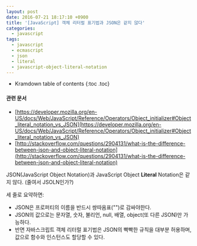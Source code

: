 ```yaml
---
layout: post
date: 2016-07-21 18:17:10 +0900
title: '[JavaScript] 객체 리터럴 표기법과 JSON은 같지 않다'
categories:
  - javascript
tags:
  - javascript
  - ecmascript
  - json
  - literal
  - javascript-object-literal-notation
---
```


* Kramdown table of contents
{:toc .toc}

#### 관련 문서

- [https://developer.mozilla.org/en-US/docs/Web/JavaScript/Reference/Operators/Object_initializer#Object_literal_notation_vs_JSON](https://developer.mozilla.org/en-US/docs/Web/JavaScript/Reference/Operators/Object_initializer#Object_literal_notation_vs_JSON)
- [http://stackoverflow.com/questions/2904131/what-is-the-difference-between-json-and-object-literal-notation](http://stackoverflow.com/questions/2904131/what-is-the-difference-between-json-and-object-literal-notation)

JSON(JavaScript Object Notation)과 JavaScript Object **Literal** Notation은 같지 않다. (줄여서 JSOLN인가?)

세 줄로 요약하면:

- JSON은 프로퍼티의 이름을 반드시 쌍따옴표("")로 감싸야한다.
- JSON의 값으로는 문자열, 숫자, 불리언, null, 배열, object(또 다른 JSON)만 가능하다.
- 반면 자바스크립트 객체 리터럴 표기법은 JSON의 빡빡한 규칙을 대부분 허용하며, 값으로 함수와 인스턴스도 할당할 수 있다.
